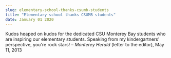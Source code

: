 ```yaml
---
slug: elementary-school-thanks-csumb-students
title: "Elementary school thanks CSUMB students"
date: January 01 2020
---
```


 
<p>
  Kudos heaped on kudos for the dedicated CSU Monterey Bay students who are
  inspiring our elementary students. Speaking from my kindergartners'
  perspective, you're rock stars! – <em>Monterey Herald</em> (letter to the
  editor), May 11, 2013
</p>
 
